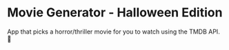 # Movie Generator - Halloween Edition
App that picks a horror/thriller movie for you to watch using the TMDB API. 🎃
